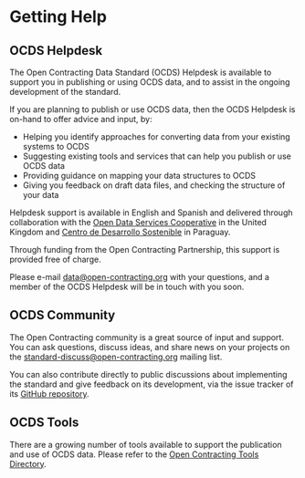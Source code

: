 # Getting Help

## OCDS Helpdesk

The Open Contracting Data Standard (OCDS) Helpdesk is available to support you in publishing or using OCDS data, and to assist in the ongoing development of the standard.

If you are planning to publish or use OCDS data, then the OCDS Helpdesk is on-hand to offer advice and input, by:

* Helping you identify approaches for converting data from your existing systems to OCDS
* Suggesting existing tools and services that can help you publish or use OCDS data
* Providing guidance on mapping your data structures to OCDS
* Giving you feedback on draft data files, and checking the structure of your data

Helpdesk support is available in English and Spanish and delivered through collaboration with the [Open Data Services Cooperative](https://opendataservices.coop) in the United Kingdom and [Centro de Desarrollo Sostenible](http://www.cds.com.py) in Paraguay.

Through funding from the Open Contracting Partnership, this support is provided free of charge.

Please e-mail <a href="mailto:data@open-contracting.org">data@open-contracting.org</a> with your questions, and a member of the OCDS Helpdesk will be in touch with you soon.

## OCDS Community

The Open Contracting community is a great source of input and support. You can ask questions, discuss ideas, and share news on your projects on the [standard-discuss@open-contracting.org](https://groups.google.com/a/open-contracting.org/forum/#!forum/standard-discuss) mailing list.

You can also contribute directly to public discussions about implementing the standard and give feedback on its development, via the issue tracker of its [GitHub repository](https://github.com/open-contracting/standard).

## OCDS Tools

There are a growing number of tools available to support the publication and use of OCDS data. Please refer to the [Open Contracting Tools Directory](https://www.open-contracting.org/resources/open-contracting-tools-directory/).
